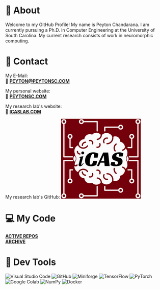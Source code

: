 # 👋 About

Welcome to my GitHub Profile! My name is Peyton Chandarana. I am currently pursuing a Ph.D. in Computer Engineering at the University of South Carolina. My current research consists of work in neuromorphic computing.

# 📧 Contact

My E-Mail:  
📧 [**PEYTON@PEYTONSC.COM**](mailto:peyton@peytonsc.com)

My personal website:  
🔗 [**PEYTONSC.COM**](https://peytonsc.com)

My research lab's website:  
🔗 [**ICASLAB.COM**](https://icaslab.com)

My research lab's GitHub:
[![iCAS Lab](icaslogo.png)](https://github.com/iCAS-Lab)

# 💻 My Code
[**ACTIVE REPOS**](https://github.com/s7117-code)  
[**ARCHIVE**](https://github.com/s7117-archive)  

# 🧰 Dev Tools
<a target="_blank"><img alt="Visual Studio Code" src="https://img.shields.io/badge/Visual%20Studio%20Code-black?logo=visual-studio-code&style=for-the-badge&logoColor=blue"/></a>
<a target="_blank"><img alt="GitHub" src="https://img.shields.io/badge/GitHub-black?logo=GitHub&style=for-the-badge"/></a>
<a target="_blank"><img alt="Miniforge" src="https://img.shields.io/badge/Conda--Forge-Miniforge3-blue?style=for-the-badge&labelColor=black&color=blue&logo=condaforge"/></a>
<a target="_blank"><img alt="TensorFlow" src="https://img.shields.io/badge/TensorFlow-black?logo=tensorflow&style=for-the-badge"/></a>
<a target="_blank"><img alt="PyTorch" src="https://img.shields.io/badge/PyTorch-black?logo=pytorch&style=for-the-badge"/></a>
<a target="_blank"><img alt="Google Colab" src="https://img.shields.io/badge/Google_Colab-black?logo=googlecolab&style=for-the-badge"/></a>
<a target="_blank"><img alt="NumPy" src="https://img.shields.io/badge/NumPy-black?logo=numpy&style=for-the-badge"/></a>
<a target="_blank"><img alt="Docker" src="https://img.shields.io/badge/Docker-black?logo=docker&style=for-the-badge"/></a>

<!--
**s7117/s7117** is a ✨ _special_ ✨ repository because its `README.md` (this file) appears on your GitHub profile.

Here are some ideas to get you started:

- 🔭 I’m currently working on ...
- 🌱 I’m currently learning ...
- 👯 I’m looking to collaborate on ...
- 🤔 I’m looking for help with ...
- 💬 Ask me about ...
- 📫 How to reach me: ...
- 😄 Pronouns: ...
- ⚡ Fun fact: ...
-->
